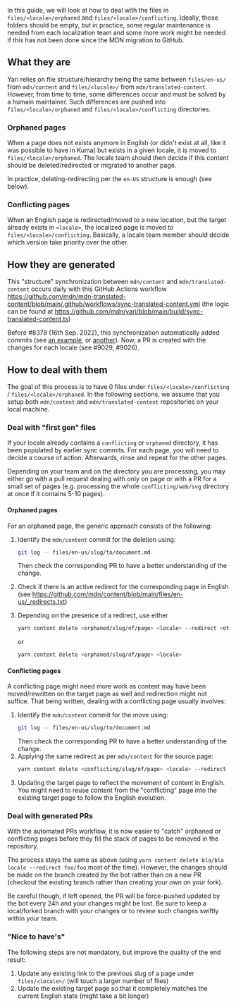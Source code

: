 In this guide, we will look at how to deal with the files in `files/<locale>/orphaned` and `files/<locale>/conflicting`. Ideally, those folders should be empty, but in practice, some regular maintenance is needed from each localization team and some more work might be needed if this has not been done since the MDN migration to GitHub.

## What they are

Yari relies on file structure/hierarchy being the same between `files/en-us/` from `mdn/content` and `files/<locale>/` from `mdn/translated-content`. However, from time to time, some differences occur and must be solved by a humain maintainer. Such differences are pushed into `files/<locale>/orphaned` and `files/<locale>/conflicting` directories.

### Orphaned pages

When a page does not exists anymore in English (or didn't exist at all, like it was possible to have in Kuma) but exists in a given locale, it is moved to `files/<locale>/orphaned`. The locale team should then decide if this content should be deleted/redirected or migrated to another page.

In practice, deleting-redirecting per the `en-US` structure is enough (see below).

### Conflicting pages

When an English page is redirected/moved to a new location, but the target already exists in `<locale>`, the localized page is moved to `files/<locale>/conflicting`. Basically, a locale team member should decide which version take priority over the other.

## How they are generated

This "structure" synchronization between `mdn/content` and `mdn/translated-content` occurs daily with this GitHub Actions workflow https://github.com/mdn/mdn-translated-content/blob/main/.github/workflows/sync-translated-content.yml (the logic can be found at https://github.com/mdn/yari/blob/main/build/sync-translated-content.ts)

Before #8378 (16th Sep. 2022), this synchronization automatically added commits (see [an example](https://github.com/mdn/translated-content/commit/81b40438ed59fc3d5990eae0d1eb333ad7b5dd27), or [another](https://github.com/mdn/translated-content/commit/51268ca7b9bdf3ead1c1775dee61bcc90445f0dc)). Now, a PR is created with the changes for each locale (see #9029, #9026).

## How to deal with them

The goal of this process is to have 0 files under `files/<locale>/conflicting` / `files/<locale>/orphaned`. In the following sections, we assume that you setup both `mdn/content` and `mdn/translated-content` repositories on your local machine.

### Deal with "first gen" files

If your locale already contains a `conflicting` or `orphaned` directory, it has been populated by earlier sync commits. For each page, you will need to decide a course of action. Afterwards, rinse and repeat for the other pages.

Depending on your team and on the directory you are processing, you may either go with a pull request dealing with only on page or with a PR for a small set of pages (e.g. processing the whole `conflicting/web/svg` directory at once if it contains 5-10 pages).

#### Orphaned pages

For an orphaned page, the generic approach consists of the following:

1. Identify the `mdn/content` commit for the deletion using:
   ```bash
   git log -- files/en-us/slug/to/document.md
   ```
   Then check the corresponding PR to have a better understanding of the change.
2. Check if there is an active redirect for the corresponding page in English (see https://github.com/mdn/content/blob/main/files/en-us/_redirects.txt)
3. Depending on the presence of a redirect, use either
    ```bash
    yarn content delete <orphaned/slug/of/page> <locale> --redirect <other/slug>
    ```

    or

    ```bash
    yarn content delete <orphaned/slug/of/page> <locale>
    ```

#### Conflicting pages

A conflicting page might need more work as content may have been moved/rewritten on the target page as well and redirection might not suffice. That being written, dealing with a conflicting page usually involves:

1. Identify the `mdn/content` commit for the move using:
   ```bash
   git log -- files/en-us/slug/to/document.md
   ```
   Then check the corresponding PR to have a better understanding of the change.
2. Applying the same redirect as per `mdn/content` for the source page:
    ```bash
    yarn content delete <conflicting/slug/of/page> <locale> --redirect <other/slug>
    ```
3. Updating the target page to reflect the movement of content in English. You might need to reuse content from the "conflicting" page into the existing target page to follow the English evolution.

### Deal with generated PRs

With the automated PRs workflow, it is now easier to "catch" orphaned or conflicting pages before they fill the stack of pages to be removed in the repository. 

The process stays the same as above (using `yarn content delete bla/bla locale --redirect foo/foo` most of the time). However, the changes should be made on the branch created by the bot rather than on a new PR (checkout the existing branch rather than creating your own on your fork).

Be careful though, if left opened, the PR will be force-pushed updated by the bot every 24h and your changes might be lost. Be sure to keep a local/forked branch with your changes or to review such changes swiftly within your team.

### "Nice to have's"

The following steps are not mandatory, but improve the quality of the end result:

1. Update any existing link to the previous slug of a page under `files/<locale>/` (will touch a larger number of files)
2. Update the existing target page so that it completely matches the current English state (might take a bit longer)